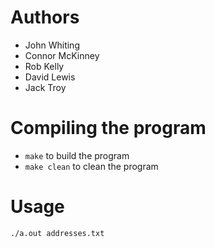 # Authors

- John Whiting
- Connor McKinney
- Rob Kelly
- David Lewis
- Jack Troy

# Compiling the program

- `make` to build the program
- `make clean` to clean the program

# Usage

`./a.out addresses.txt`
